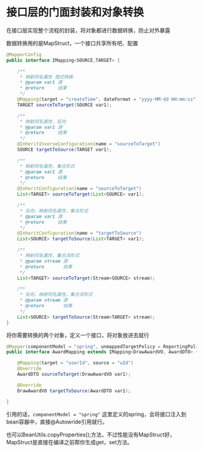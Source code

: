 # 接口层的门面封装和对象转换


在接口层实现整个流程的封装，将对象都进行数据转换，防止对外暴露

数据转换用的是MapStruct，一个接口共享所有吧、配置

```java
@MapperConfig
public interface IMapping<SOURCE,TARGET> {

    /**
     * 映射同名属性 隐式转换
     * @param var1 源
     * @return     结果
     */
    @Mapping(target = "createTime", dateFormat = "yyyy-MM-dd HH:mm:ss")
    TARGET sourceToTarget(SOURCE var1);

    /**
     * 映射同名属性，反向
     * @param var1 源
     * @return     结果
     */
    @InheritInverseConfiguration(name = "sourceToTarget")
    SOURCE targetToSource(TARGET var1);

    /**
     * 映射同名属性，集合形式
     * @param var1 源
     * @return     结果
     */
    @InheritConfiguration(name = "sourceToTarget")
    List<TARGET> sourceToTarget(List<SOURCE> var1);

    /**
     * 反向，映射同名属性，集合形式
     * @param var1 源
     * @return     结果
     */
    @InheritConfiguration(name = "targetToSource")
    List<SOURCE> targetToSource(List<TARGET> var1);

    /**
     * 映射同名属性，集合流形式
     * @param stream 源
     * @return       结果
     */
    List<TARGET> sourceToTarget(Stream<SOURCE> stream);

    /**
     * 反向，映射同名属性，集合流形式
     * @param stream 源
     * @return       结果
     */
    List<SOURCE> targetToSource(Stream<TARGET> stream);
}

```

将你需要转换的两个对象，定义一个接口，将对象放进去就行

```java
@Mapper(componentModel = "spring", unmappedTargetPolicy = ReportingPolicy.IGNORE, unmappedSourcePolicy = ReportingPolicy.IGNORE)
public interface AwardMapping extends IMapping<DrawAwardVO, AwardDTO> {

    @Mapping(target = "userId", source = "uId")
    @Override
    AwardDTO sourceToTarget(DrawAwardVO var1);

    @Override
    DrawAwardVO targetToSource(AwardDTO var1);

}
```

引用的话，``componentModel = "spring"`` 这里定义的spring，会将接口注入到bean容器中，直接@Autowride引用就行。

也可以BeanUtils.copyProperties();方法，不过性能没有MapStruct好，MapStruct是直接在编译之前帮你生成get，set方法。